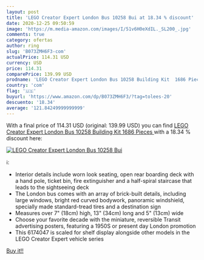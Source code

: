 ```yaml
---
layout: post
title: 'LEGO Creator Expert London Bus 10258 Bui at 18.34 % discount'
date: 2020-12-25 09:50:59
image: 'https://m.media-amazon.com/images/I/51v6H0eXdIL._SL200_.jpg'
comments: true
category: ofertas
author: ring
slug: 'B073ZMH6F3-com'
actualPrice: 114.31 USD
currency: USD
price: 114.31
comparePrice: 139.99 USD
prodname: 'LEGO Creator Expert London Bus 10258 Building Kit  1686 Pieces '
country: 'com'
flag: '🇺🇸'
buyurl: 'https://www.amazon.com/dp/B073ZMH6F3/?tag=tolees-20'
descuento: '18.34'
average: '121.84249999999999'
---
```


With a final price of 114.31 USD (original: 139.99 USD) you can find [LEGO Creator Expert London Bus 10258 Building Kit  1686 Pieces ](https://www.amazon.com/dp/B073ZMH6F3/?tag=tolees-20) with a  18.34 % discount here:

[![LEGO Creator Expert London Bus 10258 Bui](https://m.media-amazon.com/images/I/51v6H0eXdIL._SL200_.jpg)](https://www.amazon.com/dp/B073ZMH6F3/?tag=tolees-20)

ℹ️:

- Interior details include worn look seating, open rear boarding deck with a hand pole, ticket bin, fire extinguisher and a half-spiral staircase that leads to the sightseeing deck
- The London bus comes with an array of brick-built details, including large windows, bright red curved bodywork, panoramic windshield, specially made standard-tread tires and a destination sign
- Measures over 7" (18cm) high, 13" (34cm) long and 5" (13cm) wide
- Choose your favorite decade with the miniature, reversible Transit advertising posters, featuring a 1950S or present day London promotion
- This 6174047 is scaled for shelf display alongside other models in the LEGO Creator Expert vehicle series

[Buy it!!](https://www.amazon.com/dp/B073ZMH6F3/?tag=tolees-20)
